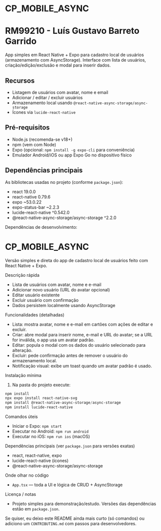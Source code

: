 # CP_MOBILE_ASYNC
# RM99210 - Luís Gustavo Barreto Garrido 

App simples em React Native + Expo para cadastro local de usuários (armazenamento com AsyncStorage). Interface com lista de usuários, criação/edição/exclusão e modal para inserir dados.

## Recursos
- Listagem de usuários com avatar, nome e email
- Adicionar / editar / excluir usuários
- Armazenamento local usando `@react-native-async-storage/async-storage`
- Ícones via `lucide-react-native`

## Pré-requisitos
- Node.js (recomenda-se v18+)
- npm (vem com Node)
- Expo (opcional: `npm install -g expo-cli` para conveniência)
- Emulador Android/iOS ou app Expo Go no dispositivo físico

## Dependências principais
As bibliotecas usadas no projeto (conforme `package.json`):

- react 19.0.0
- react-native 0.79.6
- expo ~53.0.22
- expo-status-bar ~2.2.3
- lucide-react-native ^0.542.0
- @react-native-async-storage/async-storage ^2.2.0

Dependências de desenvolvimento:
# CP_MOBILE_ASYNC

Versão simples e direta do app de cadastro local de usuários feito com React Native + Expo.

Descrição rápida
- Lista de usuários com avatar, nome e e-mail
- Adicionar novo usuário (URL do avatar opcional)
- Editar usuário existente
- Excluir usuário com confirmação
- Dados persistem localmente usando AsyncStorage

Funcionalidades (detalhadas)
- Lista: mostra avatar, nome e e-mail em cartões com ações de editar e excluir.
- Criar: abre modal para inserir nome, e-mail e URL do avatar; se a URL for inválida, o app usa um avatar padrão.
- Editar: popula o modal com os dados do usuário selecionado para alteração.
- Excluir: pede confirmação antes de remover o usuário do armazenamento local.
- Notificação visual: exibe um toast quando um avatar padrão é usado.

Instalação mínima
1. Na pasta do projeto execute:

```powershell
npm install
npx expo install react-native-svg
npm install @react-native-async-storage/async-storage
npm install lucide-react-native
```

Comandos úteis
- Iniciar o Expo: `npm start`
- Executar no Android: `npm run android`
- Executar no iOS: `npm run ios` (macOS)

Dependências principais (ver `package.json` para versões exatas)
- react, react-native, expo
- lucide-react-native (ícones)
- @react-native-async-storage/async-storage

Onde olhar no código
- `App.tsx` — toda a UI e lógica de CRUD + AsyncStorage

Licença / notas
- Projeto simples para demonstração/estudo. Versões das dependências estão em `package.json`.

Se quiser, eu deixo este README ainda mais curto (só comandos) ou adiciono um `CONTRIBUTING.md` com passos para desenvolvedores.

